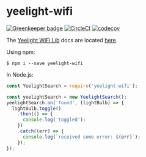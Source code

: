 # yeelight-wifi

[![Greenkeeper badge](https://badges.greenkeeper.io/pmdroid/yeelight-wifi.svg)](https://greenkeeper.io/)
[![CircleCI](https://circleci.com/gh/pmdroid/yeelight-wifi.svg?style=svg)](https://circleci.com/gh/pmdroid/yeelight-wifi)
[![codecov](https://codecov.io/gh/pmdroid/yeelight-wifi/branch/master/graph/badge.svg)](https://codecov.io/gh/pmdroid/yeelight-wifi)

The [Yeelight WiFi Lib](https://github.com/pmdroid/yeelight-wifi) docs are located [here](https://pmdroid.github.io/yeelight-wifi/).

Using npm:
```shell
$ npm i --save yeelight-wifi
```

In Node.js:
```js
const YeelightSearch = require('yeelight-wifi');

const yeelightSearch = new YeelightSearch();
yeelightSearch.on('found', (lightBulb) => {
  lightBulb.toggle()
    .then(() => {
      console.log('toggled');
    })
    .catch((err) => {
      console.log(`received some error: ${err}`);
    });
});
```
